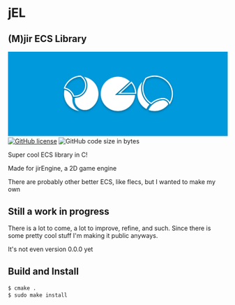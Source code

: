 # jEL
## (M)jir ECS Library

![](jel_banner_official.png)
[![GitHub license](https://img.shields.io/github/license/MisterMjir/jEL)](https://github.com/MisterMjir/jEL/blob/master/LICENSE)
![GitHub code size in bytes](https://img.shields.io/github/languages/code-size/MisterMjir/jEL)

Super cool ECS library in C!

Made for jirEngine, a 2D game engine

There are probably other better ECS, like flecs, but I wanted to make my own

## Still a work in progress
There is a lot to come, a lot to improve, refine, and such.
Since there is some pretty cool stuff I'm making it public anyways.

It's not even version 0.0.0 yet

## Build and Install

```
$ cmake .
$ sudo make install
```
